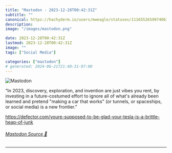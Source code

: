 ```yaml
---
title: "Mastodon - 2023-12-28T00:42:31Z"
subtitle: ""
canonical: https://hachyderm.io/users/mweagle/statuses/111655265997406319
description:
image: "/images/mastodon.png"

date: 2023-12-28T00:42:31Z
lastmod: 2023-12-28T00:42:31Z
image: ""
tags: ["Social Media"]

categories: ["mastodon"]
# generated: 2024-06-21T21:40:31-07:00
---
```

![Mastodon](/images/mastodon.png)

<p>“In 2023, discovery, exploration, and invention are just vibes you rent, by investing in a future-costumed effort to ignore all of what&#39;s already been learned and pretend &quot;making a car that works&quot; (or tunnels, or spaceships, or social media) is a new frontier.”</p><p><a href="https://defector.com/youre-supposed-to-be-glad-your-tesla-is-a-brittle-heap-of-junk" target="_blank" rel="nofollow noopener noreferrer" translate="no"><span class="invisible">https://</span><span class="ellipsis">defector.com/youre-supposed-to</span><span class="invisible">-be-glad-your-tesla-is-a-brittle-heap-of-junk</span></a></p>


###### [Mastodon Source 🐘](https://hachyderm.io/@mweagle/111655265997406319)

___
